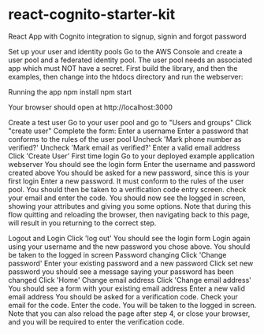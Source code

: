 # react-cognito-starter-kit
React App with Cognito integration to signup, signin and forgot password

Set up your user and identity pools
Go to the AWS Console and create a user pool and a federated identity pool. The user pool needs an associated app which must NOT have a secret. First build the library, and then the examples, then change into the htdocs directory and run the webserver:

Running the app
npm install 
npm start

Your browser should open at
http://localhost:3000

Create a test user
Go to your user pool and go to "Users and groups"
Click "create user"
Complete the form:
Enter a username
Enter a password that conforms to the rules of the user pool
Uncheck 'Mark phone number as verified?'
Uncheck 'Mark email as verified?'
Enter a valid email address
Click 'Create User'
First time login
Go to your deployed example application webserver
You should see the login form
Enter the username and password created above
You should be asked for a new password, since this is your first login
Enter a new password. It must conform to the rules of the user pool.
You should then be taken to a verification code entry screen. check your email and enter the code.
You should now see the logged in screen, showing your attributes and giving you some options.
Note that during this flow quitting and reloading the browser, then navigating back to this page, will result in you returning to the correct step.

Logout and Login
Click 'log out'
You should see the login form
Login again using your username and the new password you chose above.
You should be taken to the logged in screen
Password changing
Click 'Change password'
Enter your existing password and a new password
Click set new password
you should see a message saying your password has been changed
Click 'Home'
Change email address
Click 'Change email address'
You should see a form with your existing email address
Enter a new valid email address
You should be asked for a verification code. Check your email for the code.
Enter the code.
You will be taken to the logged in screen.
Note that you can also reload the page after step 4, or close your browser, and you will be required to enter the verification code.
